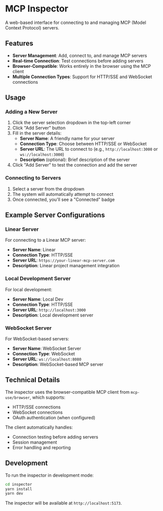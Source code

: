 # MCP Inspector

A web-based interface for connecting to and managing MCP (Model Context Protocol) servers.

## Features

- **Server Management**: Add, connect to, and manage MCP servers
- **Real-time Connection**: Test connections before adding servers
- **Browser-Compatible**: Works entirely in the browser using the MCP client
- **Multiple Connection Types**: Support for HTTP/SSE and WebSocket connections

## Usage

### Adding a New Server

1. Click the server selection dropdown in the top-left corner
2. Click "Add Server" button
3. Fill in the server details:
   - **Server Name**: A friendly name for your server
   - **Connection Type**: Choose between HTTP/SSE or WebSocket
   - **Server URL**: The URL to connect to (e.g., `http://localhost:3000` or `ws://localhost:3000`)
   - **Description** (optional): Brief description of the server
4. Click "Add Server" to test the connection and add the server

### Connecting to Servers

1. Select a server from the dropdown
2. The system will automatically attempt to connect
3. Once connected, you'll see a "Connected" badge

## Example Server Configurations

### Linear Server

For connecting to a Linear MCP server:

- **Server Name**: Linear
- **Connection Type**: HTTP/SSE
- **Server URL**: `https://your-linear-mcp-server.com`
- **Description**: Linear project management integration

### Local Development Server

For local development:

- **Server Name**: Local Dev
- **Connection Type**: HTTP/SSE
- **Server URL**: `http://localhost:3000`
- **Description**: Local development server

### WebSocket Server

For WebSocket-based servers:

- **Server Name**: WebSocket Server
- **Connection Type**: WebSocket
- **Server URL**: `ws://localhost:8080`
- **Description**: WebSocket-based MCP server

## Technical Details

The inspector uses the browser-compatible MCP client from `mcp-use/browser`, which supports:

- HTTP/SSE connections
- WebSocket connections
- OAuth authentication (when configured)

The client automatically handles:

- Connection testing before adding servers
- Session management
- Error handling and reporting

## Development

To run the inspector in development mode:

```bash
cd inspector
yarn install
yarn dev
```

The inspector will be available at `http://localhost:5173`.
